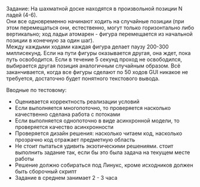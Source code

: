 Задание:
На шахматной доске находятся в произвольной позиции N ладей (4-6).  
Они все одновременно начинают ходить на случайные позиции (при этом перемещаться они, естественно, могут только горизонтально либо вертикально; ход ладьи атомарен - фигура перемещается из начальной позиции в конечную за один шаг).  
Между каждыми ходами каждая фигура делает паузу 200-300 миллисекунд. Если на пути фигуры оказывается другая, она ждет, пока путь освободится. Если в течение 5 секунд проход не освободился, выбирается другая позиция аналогичным случайным образом. Всё заканчивается, когда все фигуры сделают по 50 ходов GUI никакое не требуется, достаточно будет понятного текстового вывода.

Вводные по тестовому: 
- Оценивается корректность реализации условий
- Если выполняется многопоточно, то проверяется насколько качественно сделана работа с потоками
- Если выполняется однопоточно в виде асинхронной модели, то проверяется качество асинхронности
- Проверяется дизайн решения: насколько читаем код, насколько прозрачно код отражает предметную область
- Не стоит пытаться удивить экзотическими решениями. стоит выполнить задание так, если бы это была задача на текущем месте работы
- Решение должно собираться под Линукс, кроме исходников должен быть сборочный скрипт
- Задание в среднем занимает 2 - 3 часа